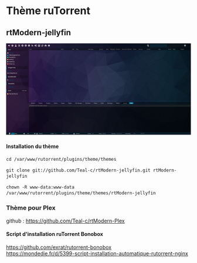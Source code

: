 # Thème ruTorrent

## rtModern-jellyfin

![alt text](https://raw.githubusercontent.com/Teal-c/rtModern-jellyfin/master/capture.png "demo")

#### Installation du thème
```
cd /var/www/rutorrent/plugins/theme/themes
```
```
git clone git://github.com/Teal-c/rtModern-jellyfin.git rtModern-jellyfin
```
```
chown -R www-data:www-data /var/www/rutorrent/plugins/theme/themes/rtModern-jellyfin
```
### Thème pour Plex

github : https://github.com/Teal-c/rtModern-Plex

#### Script d'installation ruTorrent Bonobox

https://github.com/exrat/rutorrent-bonobox  
https://mondedie.fr/d/5399-script-installation-automatique-rutorrent-nginx  
